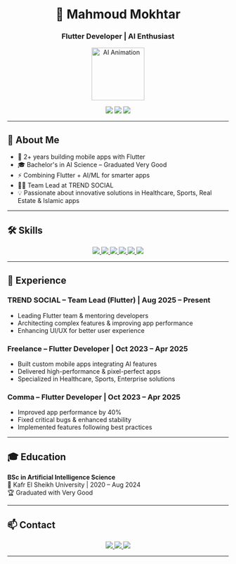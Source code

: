<div align="center">

# 🤖 Mahmoud Mokhtar

### Flutter Developer | AI Enthusiast

<p align="center">
  <img src="https://media.giphy.com/media/3o7TKtnuHOHHUjR38Y/giphy.gif" width="120" alt="AI Animation"/>
</p>

<p align="center">
  <img src="https://img.shields.io/badge/Experience-2%2B%20Years-blue?style=for-the-badge&logo=clockify&logoColor=white">
  <img src="https://img.shields.io/badge/Flutter-Expert-02569B?style=for-the-badge&logo=flutter&logoColor=white">
  <img src="https://img.shields.io/badge/AI-Engineer-FF6F00?style=for-the-badge&logo=tensorflow&logoColor=white">
</p>
</div>

---

## 🧠 About Me
- 🚀 2+ years building mobile apps with Flutter  
- 🎓 Bachelor's in AI Science – Graduated Very Good  
- ⚡ Combining Flutter + AI/ML for smarter apps  
- 👨‍💼 Team Lead at TREND SOCIAL  
- 💡 Passionate about innovative solutions in Healthcare, Sports, Real Estate & Islamic apps

---

## 🛠️ Skills

<div align="center">
<a href="https://flutter.dev" target="_blank">
  <img src="https://img.shields.io/badge/Flutter-02569B?style=for-the-badge&logo=flutter&logoColor=white" />
</a>
<a href="https://dart.dev" target="_blank">
  <img src="https://img.shields.io/badge/Dart-0175C2?style=for-the-badge&logo=dart&logoColor=white" />
</a>
<a href="https://www.python.org" target="_blank">
  <img src="https://img.shields.io/badge/Python-3776AB?style=for-the-badge&logo=python&logoColor=white" />
</a>
<a href="https://firebase.google.com" target="_blank">
  <img src="https://img.shields.io/badge/Firebase-FFCA28?style=for-the-badge&logo=firebase&logoColor=black" />
</a>
<a href="https://git-scm.com" target="_blank">
  <img src="https://img.shields.io/badge/Git-F05032?style=for-the-badge&logo=git&logoColor=white" />
</a>
<a href="https://github.com" target="_blank">
  <img src="https://img.shields.io/badge/GitHub-181717?style=for-the-badge&logo=github&logoColor=white" />
</a>
</div>

---

## 💼 Experience

### TREND SOCIAL – Team Lead (Flutter) | Aug 2025 – Present
- Leading Flutter team & mentoring developers  
- Architecting complex features & improving app performance  
- Enhancing UI/UX for better user experience

### Freelance – Flutter Developer | Oct 2023 – Apr 2025
- Built custom mobile apps integrating AI features  
- Delivered high-performance & pixel-perfect apps  
- Specialized in Healthcare, Sports, Enterprise solutions

### Comma – Flutter Developer | Oct 2023 – Apr 2025
- Improved app performance by 40%  
- Fixed critical bugs & enhanced stability  
- Implemented features following best practices

---

## 🎓 Education

**BSc in Artificial Intelligence Science**  
📍 Kafr El Sheikh University | 2020 – Aug 2024  
🏆 Graduated with Very Good

---

## 📫 Contact

<div align="center">
<a href="mailto:Mahmoudmokhtar2001@gmail.com">
  <img src="https://img.shields.io/badge/Email-D14836?style=for-the-badge&logo=gmail&logoColor=white" />
</a>
<a href="https://github.com/Eng-Mahmoud-Mokhtar">
  <img src="https://img.shields.io/badge/GitHub-181717?style=for-the-badge&logo=github&logoColor=white" />
</a>
<a href="tel:01017900067">
  <img src="https://img.shields.io/badge/Phone-25D366?style=for-the-badge&logo=whatsapp&logoColor=white" />
</a>
</div>

---
